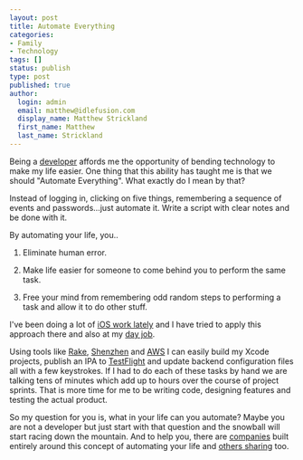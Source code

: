 ```yaml
---
layout: post
title: Automate Everything
categories:
- Family
- Technology
tags: []
status: publish
type: post
published: true
author:
  login: admin
  email: matthew@idlefusion.com
  display_name: Matthew Strickland
  first_name: Matthew
  last_name: Strickland
---
```

Being a [developer](http://mstrick.com/about) affords me the opportunity of bending technology to make my life easier. One thing that this ability has taught me is that we should "Automate Everything". What exactly do I mean by that?

Instead of logging in, clicking on five things, remembering a sequence of events and passwords...just automate it. Write a script with clear notes and be done with it.

<!-- more -->

By automating your life, you..

1) Eliminate human error.

2) Make life easier for someone to come behind you to perform the same task.

3) Free your mind from remembering odd random steps to performing a task and allow it to do other stuff.

I've been doing a lot of [iOS work lately](http://gittyapp.com) and I have tried to apply this approach there and also at my [day job](http://vertigo.com).

Using tools like [Rake](http://rake.rubyforge.org/), [Shenzhen](https://github.com/nomad/shenzhen) and [AWS](http://aws.amazon.com) I can easily build my Xcode projects, publish an IPA to [TestFlight](http://testflightapp.com) and update backend configuration files all with a few keystrokes. If I had to do each of these tasks by hand we are talking tens of minutes which add up to hours over the course of project sprints. That is more time for me to be writing code, designing features and testing the actual product.

So my question for you is, what in your life can you automate? Maybe you are not a developer but just start with that question and the snowball will start racing down the mountain. And to help you, there are [companies](http://taskrabbit.com) built entirely around this concept of automating your life and [others sharing](http://lifehacker.com/5917011/cut-the-tediousness-out-of-your-life-by-automating-everything-this-weekend) too.
